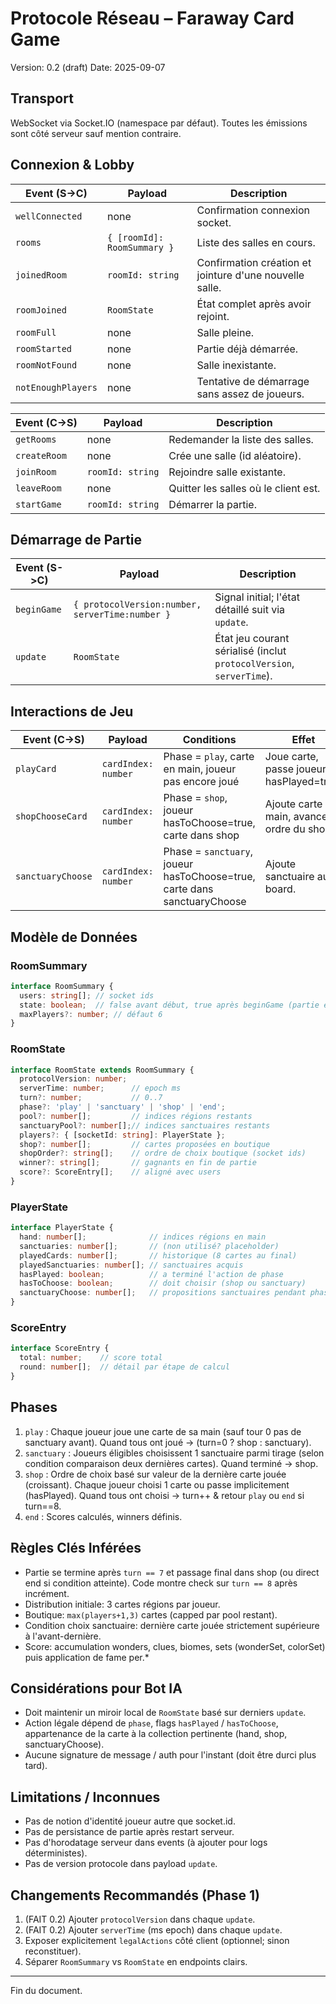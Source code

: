 # Protocole Réseau – Faraway Card Game

Version: 0.2 (draft)
Date: 2025-09-07

## Transport
WebSocket via Socket.IO (namespace par défaut). Toutes les émissions sont côté serveur sauf mention contraire.

## Connexion & Lobby
| Event (S->C) | Payload | Description |
|--------------|---------|-------------|
| `wellConnected` | none | Confirmation connexion socket. |
| `rooms` | `{ [roomId]: RoomSummary }` | Liste des salles en cours. |
| `joinedRoom` | `roomId: string` | Confirmation création et jointure d'une nouvelle salle. |
| `roomJoined` | `RoomState` | État complet après avoir rejoint. |
| `roomFull` | none | Salle pleine. |
| `roomStarted` | none | Partie déjà démarrée. |
| `roomNotFound` | none | Salle inexistante. |
| `notEnoughPlayers` | none | Tentative de démarrage sans assez de joueurs. |

| Event (C->S) | Payload | Description |
|--------------|---------|-------------|
| `getRooms` | none | Redemander la liste des salles. |
| `createRoom` | none | Crée une salle (id aléatoire). |
| `joinRoom` | `roomId: string` | Rejoindre salle existante. |
| `leaveRoom` | none | Quitter les salles où le client est. |
| `startGame` | `roomId: string` | Démarrer la partie. |

## Démarrage de Partie
| Event (S->C) | Payload | Description |
|--------------|---------|-------------|
| `beginGame` | `{ protocolVersion:number, serverTime:number }` | Signal initial; l'état détaillé suit via `update`. |
| `update` | `RoomState` | État jeu courant sérialisé (inclut `protocolVersion`, `serverTime`). |

## Interactions de Jeu
| Event (C->S) | Payload | Conditions | Effet |
|--------------|---------|------------|-------|
| `playCard` | `cardIndex: number` | Phase = `play`, carte en main, joueur pas encore joué | Joue carte, passe joueur à hasPlayed=true. |
| `shopChooseCard` | `cardIndex: number` | Phase = `shop`, joueur hasToChoose=true, carte dans shop | Ajoute carte à la main, avance ordre du shop. |
| `sanctuaryChoose` | `cardIndex: number` | Phase = `sanctuary`, joueur hasToChoose=true, carte dans sanctuaryChoose | Ajoute sanctuaire au board. |

## Modèle de Données
### RoomSummary
```ts
interface RoomSummary {
  users: string[]; // socket ids
  state: boolean;  // false avant début, true après beginGame (partie en cours ou terminée)
  maxPlayers?: number; // défaut 6
}
```

### RoomState
```ts
interface RoomState extends RoomSummary {
  protocolVersion: number;
  serverTime: number;      // epoch ms
  turn?: number;           // 0..7
  phase?: 'play' | 'sanctuary' | 'shop' | 'end';
  pool?: number[];         // indices régions restants
  sanctuaryPool?: number[];// indices sanctuaires restants
  players?: { [socketId: string]: PlayerState };
  shop?: number[];         // cartes proposées en boutique
  shopOrder?: string[];    // ordre de choix boutique (socket ids)
  winner?: string[];       // gagnants en fin de partie
  score?: ScoreEntry[];    // aligné avec users
}
```

### PlayerState
```ts
interface PlayerState {
  hand: number[];              // indices régions en main
  sanctuaries: number[];       // (non utilisé? placeholder)
  playedCards: number[];       // historique (8 cartes au final)
  playedSanctuaries: number[]; // sanctuaires acquis
  hasPlayed: boolean;          // a terminé l'action de phase
  hasToChoose: boolean;        // doit choisir (shop ou sanctuary)
  sanctuaryChoose: number[];   // propositions sanctuaires pendant phase sanctuary
}
```

### ScoreEntry
```ts
interface ScoreEntry {
  total: number;    // score total
  round: number[];  // détail par étape de calcul
}
```

## Phases
1. `play` : Chaque joueur joue une carte de sa main (sauf tour 0 pas de sanctuary avant). Quand tous ont joué -> (turn=0 ? shop : sanctuary).
2. `sanctuary` : Joueurs éligibles choisissent 1 sanctuaire parmi tirage (selon condition comparaison deux dernières cartes). Quand terminé -> shop.
3. `shop` : Ordre de choix basé sur valeur de la dernière carte jouée (croissant). Chaque joueur choisi 1 carte ou passe implicitement (hasPlayed). Quand tous ont choisi -> turn++ & retour `play` ou `end` si turn==8.
4. `end` : Scores calculés, winners définis.

## Règles Clés Inférées
- Partie se termine après `turn == 7` et passage final dans shop (ou direct end si condition atteinte). Code montre check sur `turn == 8` après incrément.
- Distribution initiale: 3 cartes régions par joueur.
- Boutique: `max(players+1,3)` cartes (capped par pool restant).
- Condition choix sanctuaire: dernière carte jouée strictement supérieure à l'avant-dernière.
- Score: accumulation wonders, clues, biomes, sets (wonderSet, colorSet) puis application de fame per.*

## Considérations pour Bot IA
- Doit maintenir un miroir local de `RoomState` basé sur derniers `update`.
- Action légale dépend de `phase`, flags `hasPlayed` / `hasToChoose`, appartenance de la carte à la collection pertinente (hand, shop, sanctuaryChoose).
- Aucune signature de message / auth pour l'instant (doit être durci plus tard).

## Limitations / Inconnues
- Pas de notion d'identité joueur autre que socket.id.
- Pas de persistance de partie après restart serveur.
- Pas d'horodatage serveur dans events (à ajouter pour logs déterministes).
- Pas de version protocole dans payload `update`.

## Changements Recommandés (Phase 1)
1. (FAIT 0.2) Ajouter `protocolVersion` dans chaque `update`.
2. (FAIT 0.2) Ajouter `serverTime` (ms epoch) dans chaque `update`.
3. Exposer explicitement `legalActions` côté client (optionnel; sinon reconstituer). 
4. Séparer `RoomSummary` vs `RoomState` en endpoints clairs.

---
Fin du document.
